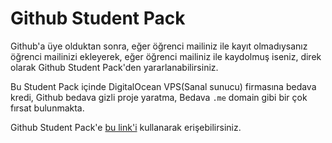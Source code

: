 # Github Student Pack
Github'a üye olduktan sonra, eğer öğrenci mailiniz ile kayıt olmadıysanız öğrenci mailinizi ekleyerek, eğer öğrenci mailiniz ile kaydolmuş iseniz, direk olarak Github Student Pack'den yararlanabilirsiniz.

Bu Student Pack içinde DigitalOcean VPS(Sanal sunucu) firmasına bedava kredi, Github bedava gizli proje yaratma, Bedava `.me` domain gibi bir çok fırsat bulunmakta.

Github Student Pack'e [bu link'i](https://education.github.com/pack) kullanarak erişebilirsiniz.